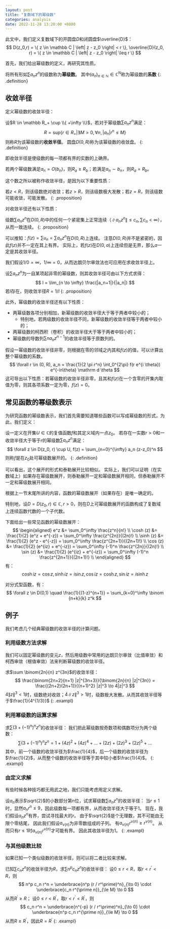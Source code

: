 ```yaml
---
layout: post
title: "复数域下的幂级数"
categories: analysis
date: 2022-11-28 13:20:00 +0800
--- 
```


此文中，我们定义复数域下的开圆盘$D$和闭圆盘$\overline{D}$：
$$
D(z_0,r) = \{ z \in \mathbb C | \left| z - z_0 \right| < r \},
\overline{D}(z_0, r) = \{ z \in \mathbb C | \left| z - z_0 \right| \leq r \}
$$

首先，我们给出幂级数的定义，再研究其性质。

将所有形如$\sum a_n z^n$的级数称为**幂级数**。
其中$(a_n)_{n \in \mathbb N} \in \mathbb C^N$称为幂级数的**系数**
{: .definition}

## 收敛半径

定义幂级数的收敛半径：

设$R \in \mathbb R_+ \cup \\{ +\infty \\}$，若对于幂级数$\sum a_n z^n$满足：
$$
R = \mathrm{sup} \{ r \in R_+ | \exists M > 0, \forall n, \left| a_n \right| r^n \leq M \}
$$
则称$R$为该幂级数的**收敛半径**。
圆盘$D(0, R)$称为该幂级数的收敛盘。
{: .definition}

即收敛半径是使级数的每一项都有界的实数的上确界。

若两个幂级数满足$a_n = O(b_n)$，则$R_a \ge R_b$；若满足$a_n \sim b_n$，则$R_a = R_b$。

这个数之所以被称作收敛半径，是因为以下重要性质：

若$z < R$，则该级数绝对收敛；若$z > R$，则该级数极大发散；若$z = R$，则该级数可能收敛，可能发散。
{: .proposition}

对收敛半径还有以下性质：

级数$\sum a_n z^n$在$D(0,R)$中的任何一个紧密集上正常连续（$\left\| a_n z^n \right\| \leq c_n, \sum c_n < \infty$），从而一致连续。
{: .proposition}

可以推知：$f(z) = \sum u_n = \sum a_n z^n$在$D(0, R)$上连续。
注意$D(0,R)$并不是紧密的，因此$f(z)$并不一定在其上有界。
实际上，若$f(z)$在$D(0,a)$上连续但是无界，那么$a$一定是其收敛半径。

我们假设$1 / 0 = \infty$，$1 / \infty = 0$，从而达朗贝尔审敛法也可应用在求收敛半径上。

设$\sum a_n z^n$为一自某项起非零的幂级数，则其收敛半径可由以下方式求得：
$$
l = \lim_{n \to \infty} \frac{|a_n+1|}{|a_n|}
$$
若$l$存在，则收敛半径$R = 1/l$
{: .proposition}

此外，幂级数的收敛半径还有以下性质：
- 两幂级数各项分别相加，新幂级数的收敛半径大于等于两者中较小的；
  + 特别地，若两级数的收敛半径不同，新幂级数的收敛半径等于两者中较小的；
- 两幂级数的柯西积（卷积）的收敛半径大于等于两者中较小的；
- 幂级数的导数列$\sum n a_n z^{n-1}$的收敛半径等于原数列的。

假设一幂级数的收敛半径非零，则根据在零的邻域之内其和$f(z)$的值，可以计算出整个幂级数的系数。
$$
\forall r \in (0, R), a_n = \frac{1}{2 \pi r^n} \int_0^{2\pi} f(r e^{i \theta}) e^{-in\theta} \mathrm d \theta
$$
这可导出以下性质：若幂级数的收敛半径非零，且其和$f(z)$在一个含零的开集内取值为零，则其各项系数一定为零，$f(z) = 0$。

## 常见函数的幂级数表示

为研究函数的幂级数表示，我们首先需要知道哪些函数可以写成幂级数的形式，为此，我们定义：

设一定义在开集$U \in \mathbb C$的复值函数$f$和其定义域内一点$z_0$。
若存在一实数$r > 0$和一收敛半径大于等于$r$的幂级数$\sum a_n z^n$满足：
$$
\forall z \in D(z_0, r) \cup U, f(z) = \sum_{n=0}^{\infty} a_n (z-z_0)^n
$$
则称$f$是在$z_0$处可幂级数展开的。
{: .definition}

可以看出，这个展开的形式和泰勒展开比较相似。
实际上，我们可以证明（在实数域上）如果存在幂级数展开，则泰勒展开一定和幂级数展开相同，但泰勒展开不一定和幂级数展开相同。

根据上一节末尾所讲的内容，函数的幂级数展开（如果存在）是唯一确定的。

特别地，设$D=D(z_0, r) \in \mathbb C, r > 0$，则在$D$上可幂级数展开的函数构成了复数域上连续函数代数的一个子代数。

下面给出一些常见函数的幂级数展开：
$$
\begin{aligned}
e^z &= \sum_0^\infty \frac{z^n}{n!} \\
\cosh (z) &= \frac{1}{2} (e^z + e^{-z}) = \sum_0^\infty \frac{z^{2n}}{(2n)!} \\
\sinh (z) &= \frac{1}{2} (e^z - e^{-z}) = \sum_0^\infty \frac{z^{2n+1}}{(2n+1)!} \\
\cos (z) &= \frac{1}{2} (e^{iz} + e^{-iz}) = \sum_0^\infty (-1)^n \frac{z^{2n}}{(2n)!} \\
\sin (z) &= \frac{1}{2} (e^{iz} + e^{-iz}) = \sum_0^\infty (-1)^n \frac{z^{2n+1}}{(2n+1)!} \\
\end{aligned}
$$
有：
$$
\cosh iz = \cos z , \sinh iz = i \sin z , \cos iz = \cosh z , \sin iz = i \sinh z
$$

对分式型函数，有：
$$
\forall z \in D(0,1) \quad \frac{1}{(1-z)^{n+1}} = \sum_{k=0}^\infty
\binom {n+k}{k}
z^k
$$

## 例子

我们考虑几个经典幂级数的收敛半径的计算问题。

### 利用级数方法求解

我们可以固定幂级数的变元$z$，然后用级数中常用的达朗贝尔审敛（比值审敛）和柯西审敛（根值审敛）法来判断幂级数的收敛半径。

求$\sum \binom{2n}{n} z^{3n}$的收敛半径：
$$
\frac{\binom{2n+2}{n+1} |z|^{3n+3}}{\binom{2n}{n} |z|^{3n}} = \frac{(2n+2)(2n+1)}{(n+1)^2} |z|^3 \to 4|z|^3
$$
$4\|z\|^3 < 1$时，级数绝对收敛；$4\|z\|^3 > 1$时，级数极大发散。从而其收敛半径等于$\frac{1}{4^{1/3}}$
{: .exampl}

### 利用幂级数的运算求解

求$\sum (3 + (-1)^n)^n z^n$的收敛半径：
我们把此幂级数按奇数项和偶数项分为两个级数：
$$
\sum (3 + (-1)^n)^n z^n = 1 + (4z)^2 + (4z)^4 + \dots + (2z) + (2z)^3 + (2z)^5 + \dots
$$
其中，前一个级数的收敛半径为$\frac{1}{4}$，后一个级数的收敛半径为$\frac{1}{2}$，从而整个级数的收敛半径等于其中较小者$\frac{1}{4}$。
{: .exampl}

### 由定义求解

有些时候各种技巧都无用武之地，我们只能考虑用定义求解。

设$a_n$表示$\sqrt{2}$的小数部分第n位，试求幂级数$\sum a_n z^n$的收敛半径：
当$r \le 1$时，显然$a_n r^n \le 9$，因此级数每一项都有界，从而收敛半径大于等于1。
现在，我们假设$a_n z^n$有界，尝试寻找最大的$r$。
由于$\sqrt{2}$是个无理数，其不可能由无限个零结尾，
因此我们假设$a_{\nu(n)}$为非零数组成的子列。
有$a_{\nu(n)} r^{\nu(n)} \ge r^{\nu(n)}$。
从而只有$r \le 1$时$a_{\nu(n)} r^{\nu(n)}$才可能有界。
因此其收敛半径为1。
{: .exampl}

### 与其他级数比较

如果已知一个类似级数的收敛半径，则可以将二者比较来求解。

已知$\sum c_n z^n$的收敛半径为$R$，求$\sum n^p c_n z^n$的收敛半径：
设$0 \le r < R$，取$r < r^\prime < R$，则
$$
n^p c_n r^n = \underbrace{n^p (r / r^\prime)^n}_{\to 0} \cdot \underbrace{c_n r^{\prime n}}_{\le M} \to 0
$$
从而$R^\prime \ge R$；
设$0 \le r < R^\prime$，取$r < r^\prime < R^\prime$，则
$$
c_n r^n = \underbrace{n^{-p} (r / r^\prime)^n}_{\to 0} \cdot \underbrace{n^p c_n r^{\prime n}}_{\le M} \to 0
$$
从而$R \ge R^\prime$，因此$R = R^\prime$
{: .exampl}
